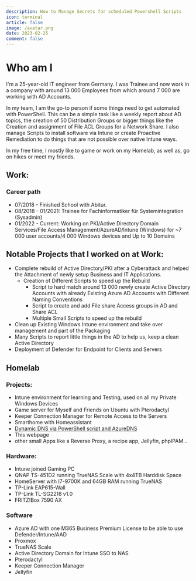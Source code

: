 ```yaml
---
description: How to Manage Secrets for scheduled Powershell Scripts
icon: terminal
article: false
image: /avatar.png
date: 2023-02-25
comment: false
---
```


# Who am I

I'm a 25-year-old IT engineer from Germany.
I was Trainee and now work in a company with around 13 000 Employees from which around 7 000 are working with AD Accounts.

In my team, I am the go-to person if some things need to get automated with PowerShell. This can be a simple task like a weekly report about AD topics, the creation of 50 Distribution Groups or bigger things like the Creation and assignment of File ACL Groups for a Network Share. I also manage Scripts to install software via Intune or create Proactive Remediation to do things that are not possible over native Intune ways.

In my free time, I mostly like to game or work on my Homelab, as well as, go on hikes or meet my friends.

## Work:

### Career path

- 07/2018 - Finished School with Abitur.
- 08/2018 - 01/2021: Trainee for Fachinformatiker für Systemintegration (Sysadmin)
- 01/2022 - Current: Working on PKI/Active Directory Domain Services/File Access Management/AzureAD/Intune (Windows) for ~7 000 user accounts/4 000 Windows devices and Up to 10 Domains

## Notable Projects that I worked on at Work:

- Complete rebuild of Active Directory/PKI after a Cyberattack and helped the Attachment of newly setup Business and IT Applications.
  - Creation of Different Scripts to speed up the Rebuild
    - Script to hard match around 13 000 newly create Active Directory Accounts with already Existing Azure AD Accounts with Different Naming Conventions
    - Script to create and add File share Access groups in AD and Share ACL
    - Multiple Small Scripts to speed up the rebuild
- Clean up Existing Windows Intune environment and take over management and part of the Packaging
- Many Scripts to report little things in the AD to help us, keep a clean Active Directory
- Deployment of Defender for Endpoint for Clients and Servers

## Homelab

### Projects:

- Intune environment for learning and Testing, used on all my Private Windows Devices
- Game server for Myself and Friends on Ubuntu with Pterodactyl
- Keeper Connection Manager for Remote Access to the Servers
- Smarthome with Homeassistant
- [Dynamic DNS via PowerShell script and AzureDNS](/article/powershell/dynamicazuredns.html)
- This webpage
- other small Apps like a Reverse Proxy, a recipe app, Jellyfin, phpIPAM...

### Hardware:

- Intune joined Gaming PC
- QNAP TS-451D2 running TrueNAS Scale with 4x4TB Harddisk Space
- HomeServer with I7-9700K and 64GB RAM running TrueNAS
- TP-Link EAP615-Wall
- TP-Link TL-SG2218 v1.0
- FRITZ!Box 7590 AX

### Software

- Azure AD with one M365 Business Premium License to be able to use Defender/Intune/AAD
- Proxmox
- TrueNAS Scale
- Active Directory Domain for Intune SSO to NAS
- Pterodactyl
- Keeper Connection Manager
- Jellyfin
